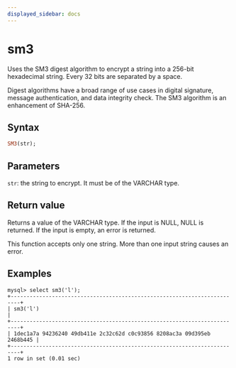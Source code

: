 ```yaml
---
displayed_sidebar: docs
---
```


# sm3



Uses the SM3 digest algorithm to encrypt a string into a 256-bit hexadecimal string. Every 32 bits are separated by a space.

Digest algorithms have a broad range of use cases in digital signature, message authentication, and data integrity check. The SM3 algorithm is an enhancement of SHA-256.

## Syntax

```Haskell
SM3(str);
```

## Parameters

`str`: the string to encrypt. It must be of the VARCHAR type.

## Return value

Returns a value of the VARCHAR type. If the input is NULL, NULL is returned. If the input is empty, an error is returned.

This function accepts only one string. More than one input string causes an error.

## Examples

```Plain Text
mysql> select sm3('l');
+-------------------------------------------------------------------------+
| sm3('l')                                                                |
+-------------------------------------------------------------------------+
| 1dec1a7a 94236240 49db411e 2c32c62d c0c93856 8208ac3a 09d395eb 2468b445 |
+-------------------------------------------------------------------------+
1 row in set (0.01 sec)
```